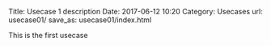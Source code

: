 Title: Usecase 1 description
Date: 2017-06-12 10:20
Category: Usecases
url: usecase01/
save_as: usecase01/index.html

This is the first usecase

